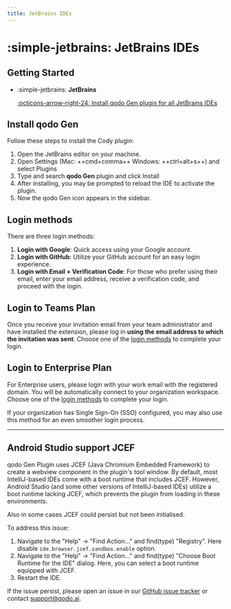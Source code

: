 ```yaml
---
title: JetBrains IDEs
---
```


# :simple-jetbrains: JetBrains IDEs 

## Getting Started


<div class="grid cards" markdown>

- :simple-jetbrains: __JetBrains__ 
    
    [:octicons-arrow-right-24: Install qodo Gen plugin for all JetBrains IDEs](https://plugins.jetbrains.com/plugin/21206-codiumate--code-test-and-review-with-confidence--by-codiumai)

</div>

## Install qodo Gen 

Follow these steps to install the Cody plugin:

1. Open the JetBrains editor on your machine.
2. Open Settings (Mac: ++cmd+comma++ Windows: ++ctrl+alt+s++) and select Plugins
3. Type and search <b class="bold-green">**qodo Gen**</b> plugin and click Install
4. After installing, you may be prompted to reload the IDE to activate the plugin.
5. Now the qodo Gen icon appears in the sidebar.

## Login methods

There are three login methods:

1. **Login with Google**: Quick access using your Google account.
2. **Login with GitHub**: Utilize your GitHub account for an easy login experience.
3. **Login with Email + Verification Code**: For those who prefer using their email, enter your email address, receive a verification code, and proceed with the login.

## Login to Teams Plan

Once you receive your invitation email from your team administrator and have installed the extension, please log in **using the email address to which the invitation was sent**. Choose one of the [login methods](#login-methods) to complete your login.


## Login to Enterprise Plan

For Enterprise users, please login with your work email with the registered domain. You will be automatically connect to your organization workspace. Choose one of the [login methods](#login-methods) to complete your login.

If your organization has Single Sign-On (SSO) configured, you may also use this method for an even smoother login process.

---

## Android Studio support JCEF

qodo Gen Plugin uses JCEF (Java Chromium Embedded Framework) to create a webview component in the plugin's tool window.
By default, most IntelliJ-based IDEs come with a boot runtime that includes JCEF.
However, Android Studio (and some other versions of IntelliJ-based IDEs) utilize a boot runtime lacking JCEF, which prevents the plugin from loading in these environments.

Also in some cases JCEF could persist but not been initialised.

To address this issue: 

  1. Navigate to the "Help" -> "Find Action..." and find(type) "Registry". Here disable `ide.browser.jcef.sandbox.enable` option.
  2. Navigate to the "Help" -> "Find Action..." and find(type) "Choose Boot Runtime for the IDE" dialog. Here, you can select a boot runtime equipped with JCEF.
  3. Restart the IDE.

If the issue persist, please open an issue in our [GitHub issue tracker](https://github.com/Codium-ai/codiumai-jetbrains-release/issues) or contact [support@qodo.ai](mailto:support@qodo.ai).

